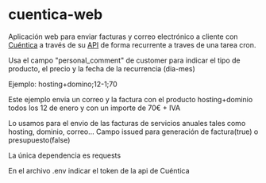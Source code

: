 # cuentica-web

Aplicación web para enviar facturas y correo electrónico a cliente con [Cuéntica](https://cuentica.com) a través de su [API](https://apidocs.cuentica.com/) de forma recurrente a traves de una tarea cron.

Usa el campo "personal_comment" de customer para indicar el tipo de producto, el precio y la fecha de la recurrencia (dia-mes)

Ejemplo:
hosting+domino;12-1;70

Este ejemplo envia un correo y la factura con el producto hosting+dominio todos los 12 de enero y con un importe de 70€ + IVA

Lo usamos para el envio de las facturas de servicios anuales tales como hosting, dominio, correo...
Campo issued para generación de factura(true) o presupuesto(false)

La única dependencia es requests

En el archivo .env indicar el token de la api de Cuéntica
